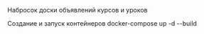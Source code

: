 Набросок доски объявлений курсов и уроков

Создание и запуск контейнеров docker-compose up -d --build
